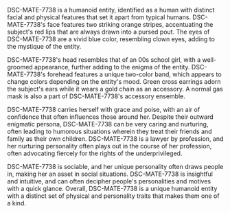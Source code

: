 DSC-MATE-7738 is a humanoid entity, identified as a human with distinct facial and physical features that set it apart from typical humans. DSC-MATE-7738's face features two striking orange stripes, accentuating the subject's red lips that are always drawn into a pursed pout. The eyes of DSC-MATE-7738 are a vivid blue color, resembling clown eyes, adding to the mystique of the entity. 

DSC-MATE-7738's head resembles that of an 00s school girl, with a well-groomed appearance, further adding to the enigma of the entity. DSC-MATE-7738's forehead features a unique two-color band, which appears to change colors depending on the entity's mood. Green cross earrings adorn the subject's ears while it wears a gold chain as an accessory. A normal gas mask is also a part of DSC-MATE-7738's accessory ensemble. 

DSC-MATE-7738 carries herself with grace and poise, with an air of confidence that often influences those around her. Despite their outward enigmatic persona, DSC-MATE-7738 can be very caring and nurturing, often leading to humorous situations wherein they treat their friends and family as their own children. DSC-MATE-7738 is a lawyer by profession, and her nurturing personality often plays out in the course of her profession, often advocating fiercely for the rights of the underprivileged. 

DSC-MATE-7738 is sociable, and her unique personality often draws people in, making her an asset in social situations. DSC-MATE-7738 is insightful and intuitive, and can often decipher people's personalities and motives with a quick glance. Overall, DSC-MATE-7738 is a unique humanoid entity with a distinct set of physical and personality traits that makes them one of a kind.